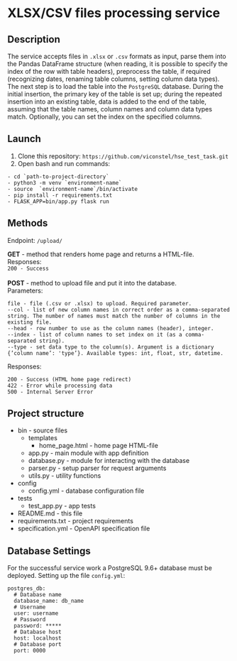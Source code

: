 # XLSX/CSV files processing service
## Description

The service accepts files in `.xlsx` or `.csv` 
formats as input, parse them into the Pandas DataFrame 
structure (when reading, it is possible to specify 
the index of the row with table headers), preprocess 
the table, if required (recognizing dates, 
renaming table columns, setting column data types). 
The next step is to load the table into the `PostgreSQL` 
database. During the initial insertion, the primary key 
of the table is set up; during the repeated insertion 
into an existing table, data is added to the end of the
table, assuming that the table names, column names 
and column data types match. Optionally, you can set 
the index on the specified columns.

## Launch
1. Clone this repository: `https://github.com/viconstel/hse_test_task.git`
2. Open bash and run commands:
```
- cd `path-to-project-directory`
- python3 -m venv `environment-name`
- source  `environment-name`/bin/activate
- pip install -r requirements.txt
- FLASK_APP=bin/app.py flask run
```

## Methods
Endpoint: `/upload/`

**GET** - method that renders home page and 
returns a HTML-file.<br> Responses: <br>
`200 - Success` <br><br>
**POST** - method to upload file and put it 
into the database. <br> Parameters: <br>
```
file - file (.csv or .xlsx) to upload. Required parameter.
--col - list of new column names in correct order as a comma-separated string. The number of names must match the number of columns in the existing file.
--head - row number to use as the column names (header), integer.
--index - list of column names to set index on it (as a comma-separated string).
--type - set data type to the column(s). Argument is a dictionary {’column name’: 'type’}. Available types: int, float, str, datetime.
```
Responses:
```
200 - Success (HTML home page redirect)
422 - Error while processing data
500 - Internal Server Error
```
## Project structure
+ bin - source files
    + templates
        + home_page.html - home page HTML-file
    + app.py - main module with app definition
    + database.py - module for interacting with the database
    + parser.py - setup parser for request arguments
    + utils.py - utility functions
+ config
    + config.yml - database configuration file
+ tests
    + test_app.py - app tests
+ README.md - this file
+ requirements.txt - project requirements
+ specification.yml - OpenAPI specification file

## Database Settings
For the successful service work a PostgreSQL 9.6+ 
database must be deployed.
Setting up the file `config.yml`:
```
postgres_db:
  # Database name
  database_name: db_name
  # Username  
  user: username
  # Password
  password: *****
  # Database host
  host: localhost
  # Database port
  port: 0000
```
